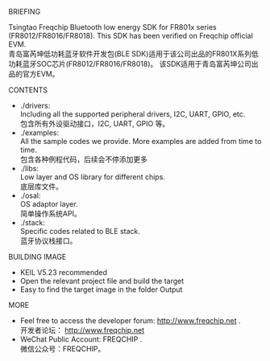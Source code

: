 BRIEFING

Tsingtao Freqchip Bluetooth low energy SDK for FR801x series (FR8012/FR8016/FR8018).
This SDK has been verified on Freqchip official EVM.  
青岛富芮坤低功耗蓝牙软件开发包(BLE SDK)适用于该公司出品的FR801X系列低功耗蓝牙SOC芯片(FR8012/FR8016/FR8018)。
该SDK适用于青岛富芮坤公司出品的官方EVM。

CONTENTS

* ./drivers:    
Including all the supported peripheral drivers, I2C, UART, GPIO, etc.   
包含所有外设驱动接口，I2C, UART, GPIO 等。
* ./examples:   
All the sample codes we provide. More examples are added from time to time.   
包含各种例程代码，后续会不停添加更多
* ./libs:       
Low layer and OS library for different chips.   
底层库文件。
* ./osal:       
OS adaptor layer.   
简单操作系统API。
* ./stack:      
Specific codes related to BLE stack.   
蓝牙协议栈接口。

BUILDING IMAGE

* KEIL V5.23 recommended
* Open the relevant project file and build the target
* Easy to find the target image in the folder Output 

MORE

* Feel free to access the developer forum: http://www.freqchip.net .   
  开发者论坛： http://www.freqchip.net
* WeChat Public Account: FREQCHIP .   
  微信公众号：FREQCHIP。
 
